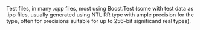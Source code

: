 <!--
 Copyright (C) 2021 José Enrique Vilca Campana

 This program is free software: you can redistribute it and/or modify
 it under the terms of the GNU Affero General Public License as
 published by the Free Software Foundation, either version 3 of the
 License, or (at your option) any later version.

 This program is distributed in the hope that it will be useful,
 but WITHOUT ANY WARRANTY; without even the implied warranty of
 MERCHANTABILITY or FITNESS FOR A PARTICULAR PURPOSE.  See the
 GNU Affero General Public License for more details.

 You should have received a copy of the GNU Affero General Public License
 along with this program.  If not, see <http://www.gnu.org/licenses/>.
-->

Test files, in many .cpp files, most using Boost.Test
(some with test data as .ipp files, usually generated using NTL RR type
with ample precision for the type, often for precisions suitable for up to 256-bit
significand real types).
